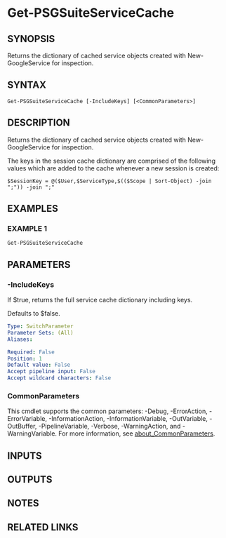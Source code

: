 # Get-PSGSuiteServiceCache

## SYNOPSIS
Returns the dictionary of cached service objects created with New-GoogleService for inspection.

## SYNTAX

```
Get-PSGSuiteServiceCache [-IncludeKeys] [<CommonParameters>]
```

## DESCRIPTION
Returns the dictionary of cached service objects created with New-GoogleService for inspection.

The keys in the session cache dictionary are comprised of the following values which are added to the cache whenever a new session is created:

    $SessionKey = @($User,$ServiceType,$(($Scope | Sort-Object) -join ";")) -join ";"

## EXAMPLES

### EXAMPLE 1
```
Get-PSGSuiteServiceCache
```

## PARAMETERS

### -IncludeKeys
If $true, returns the full service cache dictionary including keys.

Defaults to $false.

```yaml
Type: SwitchParameter
Parameter Sets: (All)
Aliases:

Required: False
Position: 1
Default value: False
Accept pipeline input: False
Accept wildcard characters: False
```

### CommonParameters
This cmdlet supports the common parameters: -Debug, -ErrorAction, -ErrorVariable, -InformationAction, -InformationVariable, -OutVariable, -OutBuffer, -PipelineVariable, -Verbose, -WarningAction, and -WarningVariable. For more information, see [about_CommonParameters](http://go.microsoft.com/fwlink/?LinkID=113216).

## INPUTS

## OUTPUTS

## NOTES

## RELATED LINKS
